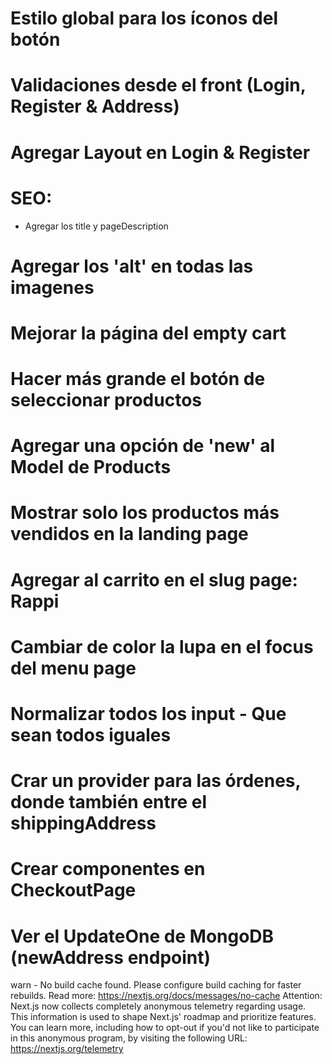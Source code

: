 # Estilo global para los íconos del botón

# Validaciones desde el front (Login, Register & Address)

# Agregar Layout en Login & Register

# SEO:

-  Agregar los title y pageDescription

# Agregar los 'alt' en todas las imagenes

# Mejorar la página del empty cart

# Hacer más grande el botón de seleccionar productos

# Agregar una opción de 'new' al Model de Products

# Mostrar solo los productos más vendidos en la landing page

# Agregar al carrito en el slug page: Rappi

# Cambiar de color la lupa en el focus del menu page

# Normalizar todos los input - Que sean todos iguales

# Crar un provider para las órdenes, donde también entre el shippingAddress

# Crear componentes en CheckoutPage

# Ver el UpdateOne de MongoDB (newAddress endpoint)

warn - No build cache found. Please configure build caching for faster rebuilds. Read more: https://nextjs.org/docs/messages/no-cache
Attention: Next.js now collects completely anonymous telemetry regarding usage.
This information is used to shape Next.js' roadmap and prioritize features.
You can learn more, including how to opt-out if you'd not like to participate in this anonymous program, by visiting the following URL:
https://nextjs.org/telemetry

